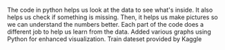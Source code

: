 The code in python helps us look at the data to see what's inside. It also helps us check if something is missing. Then, it helps us make pictures so we can understand the numbers better. Each part of the code does a different job to help us learn from the data.
Added various graphs using Python for enhanced visualization.
Train dateset provided by Kaggle 
